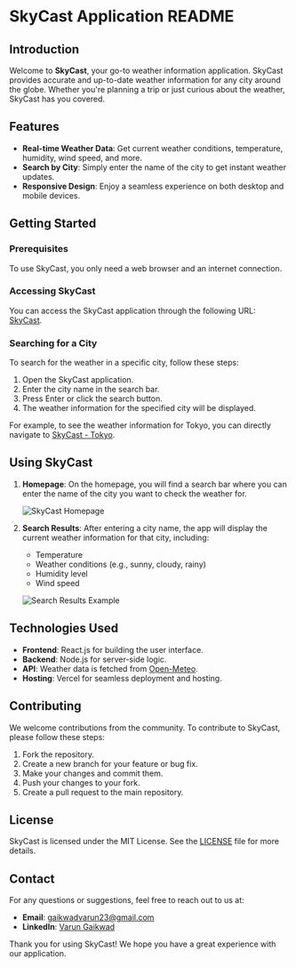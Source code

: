 # SkyCast Application README

## Introduction

Welcome to **SkyCast**, your go-to weather information application. SkyCast provides accurate and up-to-date weather information for any city around the globe. Whether you're planning a trip or just curious about the weather, SkyCast has you covered.

## Features

- **Real-time Weather Data**: Get current weather conditions, temperature, humidity, wind speed, and more.
- **Search by City**: Simply enter the name of the city to get instant weather updates.
- **Responsive Design**: Enjoy a seamless experience on both desktop and mobile devices.

## Getting Started

### Prerequisites

To use SkyCast, you only need a web browser and an internet connection.

### Accessing SkyCast

You can access the SkyCast application through the following URL: [SkyCast](https://sky-cast-9frvl7pl5-varun-gaikwads-projects.vercel.app/).

### Searching for a City

To search for the weather in a specific city, follow these steps:

1. Open the SkyCast application.
2. Enter the city name in the search bar.
3. Press Enter or click the search button.
4. The weather information for the specified city will be displayed.

For example, to see the weather information for Tokyo, you can directly navigate to [SkyCast - Tokyo](https://sky-cast-9frvl7pl5-varun-gaikwads-projects.vercel.app/Tokyo).

## Using SkyCast

1. **Homepage**: On the homepage, you will find a search bar where you can enter the name of the city you want to check the weather for.
   
   ![SkyCast Homepage](URL-to-screenshot)

2. **Search Results**: After entering a city name, the app will display the current weather information for that city, including:
   - Temperature
   - Weather conditions (e.g., sunny, cloudy, rainy)
   - Humidity level
   - Wind speed
   
   ![Search Results Example](URL-to-screenshot)

## Technologies Used

- **Frontend**: React.js for building the user interface.
- **Backend**: Node.js for server-side logic.
- **API**: Weather data is fetched from [Open-Meteo](https://api.open-meteo.com/).
- **Hosting**: Vercel for seamless deployment and hosting.

## Contributing

We welcome contributions from the community. To contribute to SkyCast, please follow these steps:

1. Fork the repository.
2. Create a new branch for your feature or bug fix.
3. Make your changes and commit them.
4. Push your changes to your fork.
5. Create a pull request to the main repository.

## License

SkyCast is licensed under the MIT License. See the [LICENSE](URL-to-license-file) file for more details.

## Contact

For any questions or suggestions, feel free to reach out to us at:

- **Email**: gaikwadvarun23@gmail.com
- **LinkedIn**: [Varun Gaikwad](https://www.linkedin.com/in/varun-gaikwad/)

Thank you for using SkyCast! We hope you have a great experience with our application.
